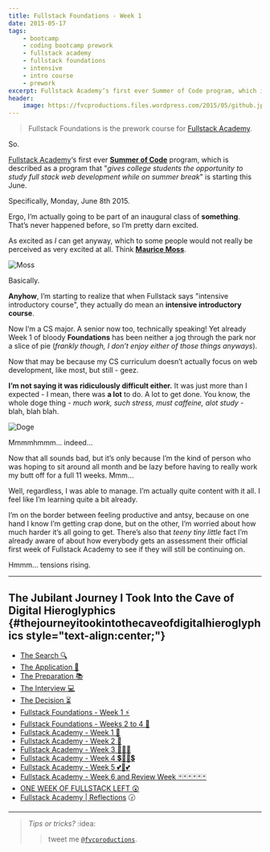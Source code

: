 ```yaml
---
title: Fullstack Foundations - Week 1
date: 2015-05-17
tags:
    - bootcamp
    - coding bootcamp prework
    - fullstack academy
    - fullstack foundations
    - intensive
    - intro course
    - prework
excerpt: Fullstack Academy‘s first ever Summer of Code program, which is described as a program that "gives college students the opportunity to study fullstack web development while on summer break" is starting this June. Specifically, Monday, June 8th 2015.
header:
    image: https://fvcproductions.files.wordpress.com/2015/05/github.jpg
---
```


> Fullstack Foundations is the prework course for [Fullstack
> Academy](https://fullstackacademy.com "Fullstack Academy").

So.

[Fullstack Academy](https://fullstackacademy.com "Fullstack Academy")‘s
first ever **[Summer of
Code](https://www.fullstackacademy.com/summer-of-code "Summer of Code")**
program, which is described as a program that "*gives college students
the opportunity to study full stack web development while on summer
break*" is starting this June.

Specifically, Monday, June 8th 2015.

Ergo, I’m actually going to be part of an inaugural class of
**something**. That’s never happened before, so I’m pretty darn excited.

As excited as *I* can get anyway, which to some people would not really
be perceived as very excited at all. Think **[Maurice
Moss](https://theitcrowd.wikia.com/wiki/Maurice_Moss "Maurice Moss")**.

![Moss](https://media.tumblr.com/tumblr_lib9372zdW1qglrwm.png)

Basically.

**Anyhow**, I’m starting to realize that when Fullstack says "intensive
introductory course", they actually do mean an **intensive introductory
course**.

Now I’m a CS major. A senior now too, technically speaking! Yet already
Week 1 of bloody **Foundations** has been neither a jog through the park
nor a slice of pie (*frankly though, I don’t enjoy either of those
things anyways*).

Now that may be because my CS curriculum doesn’t actually focus on web
development, like most, but still - geez.

**I’m not saying it was ridiculously difficult either.** It was just
more than I expected - I mean, there was **a lot** to do. A lot to get
done. You know, the whole doge thing - *much work, such stress, must
caffeine, alot study* - blah, blah blah.

![Doge](https://s-media-cache-ak0.pinimg.com/736x/a1/19/9e/a1199e56544b00b716791a54bb503e16.jpg)

Mmmmhmmm... indeed...

Now that all sounds bad, but it’s only because I’m the kind of person
who was hoping to sit around all month and be lazy before having to
really work my butt off for a full 11 weeks. Mmm…

Well, regardless, I was able to manage. I’m actually quite content with
it all. I feel like I’m learning quite a bit already.

I’m on the border between feeling productive and antsy, because on one
hand I know I’m getting crap done, but on the other, I’m worried about
how much harder it’s all going to get. There’s also that *teeny tiny
little* fact I’m already aware of about how everybody gets an assessment
their official first week of Fullstack Academy to see if they will still
be continuing on.

Hmmm… tensions rising.

------------------------------------------------------------------------

The **Jubilant** Journey I Took Into the Cave of Digital Hieroglyphics {#thejourneyitookintothecaveofdigitalhieroglyphics style="text-align:center;"}
----------------------------------------------------------------------

- [The Search
    🔍](https://fvcproductions.com/2014/12/27/a-short-operation-tips-tricks-4-coding-bootcamps/)
- [The Application 📝](https://fvcproductions.com/2014/12/23/week-20/)
- [The Preparation
    📚](https://fvcproductions.com/2015/01/05/prepare-for-coding-bootcamps/)
- [The Interview
    💻](https://fvcproductions.com/2014/12/28/interview-fullstack-academy/)
- [The Decision
    ⏳](https://fvcproductions.com/2015/04/13/what-to-do-week-negative-8/)
- [Fullstack Foundations - Week 1
    ⚡️](https://fvcproductions.com/2015/05/17/fullstack-foundations-week-1/)
- [Fullstack Foundations - Weeks 2 to 4
    🚀](https://fvcproductions.com/2015/06/04/fullstack-foundations-goldman-sachs/)
- [Fullstack Academy - Week 1
    💫](https://fvcproductions.com/2015/06/13/first-week-at-fullstack-academy/)
- [Fullstack Academy - Week 2
    👬](https://fvcproductions.com/2015/06/20/fullstack-academy-week-2/)
- [Fullstack Academy - Week 3
    🔦🔦🔦](https://fvcproductions.com/2015/06/26/fullstack-academy-week-3/)
- [Fullstack Academy - Week 4
    💲🔮🔮💲](https://fvcproductions.com/2015/07/03/fullstack-academy-week-4/)
- [Fullstack Academy - Week 5
    💕💓💕](https://fvcproductions.com/2015/07/11/fullstack-academy-week-5/)
- [Fullstack Academy - Week 6 and Review Week
    🃏🃏🃏🃏🃏🃏](https://fvcproductions.com/2015/07/25/fullstack-academy-week-6-review-week/)
- [ONE WEEK OF FULLSTACK LEFT
    😲](https://fvcproductions.com/2015/08/19/one-week-left-of-fullstack/)
- [Fullstack Academy |
    Reflections](https://fvcproductions.com/2015/08/30/fullstack-academy-reflections/)
    🕝

------------------------------------------------------------------------

> *Tips or tricks?* :idea:
>
> > tweet me [`@fvcproductions`](https://twitter.com/fvcproductions).
